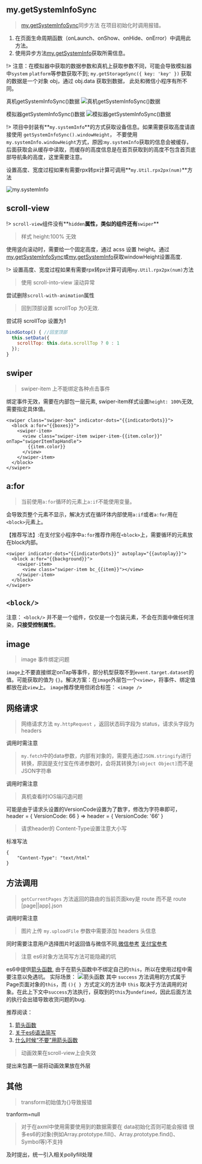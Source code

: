## my.getSystemInfoSync
> [my.getSystemInfoSync][mygetsysteminfosync]同步方法 在项目初始化时调用报错。

1. 在页面生命周期函数（onLaunch、onShow、onHide、onError）中调用此方法。
2. 使用异步方法[my.getSystemInfo][mygetSystemInfo]获取所需信息。

!> 注意：在模拟器中获取的数据参数和真机上获取参数不同，可能会导致模拟器中`system` `platform`等参数获取不到; `my.getStorageSync({ key: 'key' })` 获取的数据是一个对象 obj，通过 obj.data 获取到数据， 此处和微信小程序有所不同。

真机getSystemInfoSync()数据
![真机getSystemInfoSync()数据](/wx2my/images/phoneSystemInfo.png)

模拟器getSystemInfoSync()数据
![模拟器getSystemInfoSync()数据](/wx2my/images/simulationSystemInfo.png)

!> 项目中封装有**`my.systemInfo`**的方式获取设备信息。如果需要获取高度请直接使用 `getSystemInfoSync().windowHeight`， 不要使用`my.systemInfo.windowHeight`方式，原因:`my.systemInfo`获取的信息会被缓存，后面获取会从缓存中读取，而缓存的高度信息是在首页获取到的高度不包含首页底部导航条的高度，这里需要注意。

设置高度、宽度过程如果有需要rpx转px计算可调用**`my.Util.rpx2px(num)`**方法

![my.systemInfo](/wx2my/images/homeSystemInfo.png)

## scroll-view

!> `scroll-view`组件没有**`hidden`**属性，类似的组件还有**`swiper`**

> 样式 height:100% 无效

使用竖向滚动时，需要给一个固定高度，通过 acss 设置 height。通过[my.getSystemInfoSync][mygetsysteminfosync]或[my.getSystemInfo][mygetSystemInfo]获取windowHeight设置高度.

!> 设置高度、宽度过程如果有需要rpx转px计算可调用`my.Util.rpx2px(num)`方法


> 使用 scroll-into-view 滚动异常

尝试删除`scroll-with-animation`属性

> 回到顶部设置 scrollTop 为0无效.

尝试将 scrollTop 设置为1
```js
bindGotop() { //回至顶部
  this.setData({
    scrollTop: this.data.scrollTop ? 0 : 1
  });
}
```

[mygetsysteminfosync]: https://docs.alipay.com/mini/api/system-info#mygetsysteminfosync
[mygetSystemInfo]: https://docs.alipay.com/mini/api/system-info#mygetsysteminfo


## swiper

> swiper-item 上不能绑定各种点击事件

绑定事件无效，需要在内部包一层元素, swiper-item样式设置`height: 100%`无效,需要指定具体值。
```axml
<swiper class="swiper-box" indicator-dots="{{indicatorDots}}">
  <block a:for="{{boxes}}">
    <swiper-item>
      <view class="swiper-item swiper-item-{{item.color}}" onTap="swiperItemTapHandle">
        {{item.color}}
      </view>
    </swiper-item>
  </block>
</swiper>
```

## a:for
> 当前使用`a:for`循环的元素上`a:if`不能使用变量。

会导致页整个元素不显示，解决方式在循环体内部使用`a:if`或者`a:for`用在`<block>`元素上。

【推荐写法】:在支付宝小程序中`a:for`推荐作用在`<block>`上，需要循环的元素放在block内部。
```axml
<swiper indicator-dots="{{indicatorDots}}" autoplay="{{autoplay}}">
  <block a:for="{{background}}">
    <swiper-item>
      <view class="swiper-item bc_{{item}}"></view>
    </swiper-item>
  </block>
</swiper>
```

## `<block/>`

注意： `<block/>` 并不是一个组件，仅仅是一个包装元素，不会在页面中做任何渲染，**只接受控制属性**。


## image

> image 事件绑定问题

`image`上不要直接绑定onTap等事件，部分机型获取不到`event.target.dataset`的值。可能获取的值为 `{}`。解决方案：在`image`外层包一个`<view>`，将事件、绑定值都放在此`view`上。
`image`推荐使用但闭合标签： `<image />`


## 网络请求

> 网络请求方法 `my.httpRequest` ，返回状态码字段为 status，请求头字段为 headers

调用时需注意

> `my.fetch`中的data参数，内部有对象的，需要先通过`JSON.stringify`进行转换，原因是支付宝在传递参数时，会将其转换为`[object Object]`而不是JSON字符串

调用时需注意

> 真机查看时IOS端闪退问题

可能是由于请求头设置的VersionCode设置为了数字，修改为字符串即可，header = { VersionCode: 66 } => header = { VersionCode: '66' }


> 请求header的 Content-Type设置注意大小写

标准写法
```
{
	"Content-Type": "text/html"
}
```


## 方法调用

> `getCurrentPages` 方法返回的路由的当前页面key是 route 而不是 route [page||app].json

调用时需注意

> 图片上传 `my.uploadFile` 参数中需要添加 headers 头信息

同时需要注意用户选择图片时返回值与微信不同,[微信参考][wxUplaodImage] [支付宝参考][alipayUplaodImage]

[wxUplaodImage]: https://mp.weixin.qq.com/debug/wxadoc/dev/api/media-picture.html#wxchooseimageobject
[alipayUplaodImage]: https://docs.alipay.com/mini/api/media-image#mychooseimage

> 注意 es6对象方法简写方法可能隐藏的坑

es6中提供[箭头函数][arrowFunction], 由于在箭头函数中不绑定自己的`this`，所以在使用过程中需要注意以免遇坑。
实际场景：
![箭头函数](/wx2my/images/arrowFunction.png)
其中 `success` 方法调用的方式属于Page页面对象的`this`，而 `(){ } `方式定义的方法中 `this` 取决于方法调用的对象。在此上下文中`success`方法执行，获取到的`this`为`undefined`，因此后面方法的执行会出错导致收货问题的bug.

推荐阅读：
1. [箭头函数](https://developer.mozilla.org/zh-CN/docs/Web/JavaScript/Reference/Functions/Arrow_functions)
2. [关于es6语法简写](https://segmentfault.com/q/1010000007426883?_ea=1341764)
3. [什么时候“不要”用箭头函数](http://www.zcfy.cc/article/when-not-to-use-arrow-functions-482.html)


[arrowFunction]: https://developer.mozilla.org/zh-CN/docs/Web/JavaScript/Reference/Functions/Arrow_function


> 动画效果在scroll-view上会失效

提出来包裹一层将动画效果放在外层




## 其他

> transform初始值为{}导致报错

tranform=null


> 对于在axml中使用需要使用到的数据需要在 data初始化否则可能会报错 很多es6的对象(例如Array.prototype.fill()、Array.prototype.find()、Symbol等)不支持

及时提出，统一引入相关pollyfill处理

